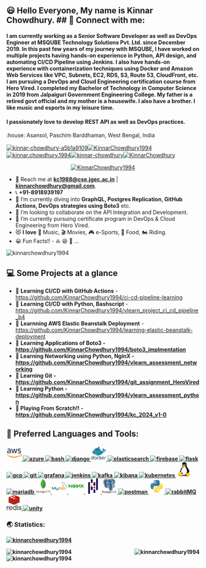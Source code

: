 ## :smiley: Hello Everyone, My name is Kinnar Chowdhury. ## :gem: Connect with me:
<h4 align-"left">I am currently working as a Senior Software Developer as well as DevOps Engineer at MSQUBE Technology Solutions Pvt. Ltd. since December 2019. In this past few years of my journey with MSQUBE, I have worked on multiple projects having hands-on experience in Python, API design, and automating CI/CD Pipeline using Jenkins. I also have hands-on experience with containerization techniques using Docker and Amazon Web Services like VPC, Subnets, EC2, RDS, S3, Route 53, CloudFront, etc. I am pursuing a DevOps and Cloud Engineering certification course from Hero Vired. I completed my Bachelor of Technology in Computer Science in 2019 from Jalpaiguri Government Engineering College. My father is a retired govt official and my mother is a housewife. I also have a brother. I like music and esports in my leisure time.</h4>
<h4 align="left">I passionately love to develop REST API as well as DevOps practices.</h4>
<p>:house: Asansol, Paschim Barddhaman, West Bengal, India </p>
<p align="left"><a href="https://linkedin.com/in/kinnar-chowdhury-a5b1a9109" target="blank"><img align="center" src="https://raw.githubusercontent.com/rahuldkjain/github-profile-readme-generator/master/src/images/icons/Social/linked-in-alt.svg" alt="kinnar-chowdhury-a5b1a9109" height="30" width="40" /></a><a href="https://github.com/KinnarChowdhury1994" target="blank"><img align="center" src="https://raw.githubusercontent.com/rahuldkjain/github-profile-readme-generator/master/src/images/icons/Social/github.svg" alt="KinnarChowdhury1994" height="30" width="40" /></a><a href="https://fb.com/kinnar.chowdhury.1994" target="blank"><img align="center" src="https://raw.githubusercontent.com/rahuldkjain/github-profile-readme-generator/master/src/images/icons/Social/facebook.svg" alt="kinnar.chowdhury.1994" height="30" width="40" /></a><a href="https://stackoverflow.com/users/24088546/kinnar-chowdhury" target="blank"><img align="center" src="https://raw.githubusercontent.com/rahuldkjain/github-profile-readme-generator/master/src/images/icons/Social/stack-overflow.svg" alt="kinnar-chowdhury" height="30" width="40" /></a><a href="https://twitter.com/KinnarChowdhury" target="blank"><img align="center" src="https://raw.githubusercontent.com/rahuldkjain/github-profile-readme-generator/master/src/images/icons/Social/twitter.svg" alt="KinnarChowdhury" height="30" width="40" /></a></p>

<p align="center">
 <a href="https://github.com/KinnarChowdhury1994" target="blank"><img align="center" src="https://raw.githubusercontent.com/rahuldkjain/github-profile-readme-generator/master/src/images/icons/Social/github.svg" alt="KinnarChowdhury1994" height="30" width="40" /></a>
</p>



 <!-- - :briefcase: I’m currently working as <b>Senior Software Programmer & DevOps Engineer</b> at <b>MSQUBE Technology Solutions Pvt. Ltd. :calendar: 2019 - Present</b><br> -->
 - :email: Reach me at <b>kc1988@cse.jgec.ac.in</b> | <b>kinnarchowdhury@gmail.com</b>.<br>
 - :telephone_receiver: <b>+91-8918939197</b><br>
 - :open_book: I’m currently diving into <b>GraphQL, Postgres Replication, GitHub Actions, DevOps strategies using Boto3</b> etc.<br>
 - :telescope: I’m looking to collaborate on the API Integration and Development.<br>
 - :scroll: I’m currently pursuing certificate program in DevOps & Cloud Engineering from Hero Vired.<br>
 - :heart_eyes_cat: <b>I love</b> :musical_note: Music, :clapper: Movies, :video_game: e-Sports, :green_salad: Food, :motorcycle: Riding.<br>
 - :grinning: Fun Facts!! - :libra: :satisfied: :star_struck: ...<br>
 
<p align="left"> <img src="https://komarev.com/ghpvc/?username=kinnarchowdhury1994&label=Profile%20views&color=0e75b6&style=flat" alt="kinnarchowdhury1994"/></p>

## :computer: Some Projects at a glance
- :robot: <b>Learning CI/CD with GitHub Actions</b> - https://github.com/KinnarChowdhury1994/ci-cd-pipeline-learning
- :robot: <b>Learning CI/CD with Python, Bashscript</b> - https://github.com/KinnarChowdhury1994/vlearn_project_ci_cd_pipeline_b4
- :robot: <b>Learnning AWS Elastic Beanstalk Deployment</b> - https://github.com/KinnarChowdhury1994/learning-elastic-beanstalk-deployment
- :robot: <b>Learning Applications of Boto3<b> - https://github.com/KinnarChowdhury1994/boto3_implmentation
- :robot: <b>Learning Networking using Python, NginX<b> - https://github.com/KinnarChowdhury1994/vlearn_assessment_networking
- :robot: <b>Learning Git</b> - https://github.com/KinnarChowdhury1994/git_assignment_HeroVired
- :robot: <b>Learning Python</b> - https://github.com/KinnarChowdhury1994/vlearn_assessment_python
- :robot: <b>Playing From Scratch!!<b> - https://github.com/KinnarChowdhury1994/kc_2024_v1-0

## :crown: Preferred Languages and Tools:
<p align="left"> <a href="https://aws.amazon.com" target="_blank" rel="noreferrer"> <img src="https://raw.githubusercontent.com/devicons/devicon/master/icons/amazonwebservices/amazonwebservices-original-wordmark.svg" alt="aws" width="40" height="40"/> </a> <a href="https://azure.microsoft.com/en-in/" target="_blank" rel="noreferrer"> <img src="https://www.vectorlogo.zone/logos/microsoft_azure/microsoft_azure-icon.svg" alt="azure" width="40" height="40"/> </a> <a href="https://www.gnu.org/software/bash/" target="_blank" rel="noreferrer"> <img src="https://www.vectorlogo.zone/logos/gnu_bash/gnu_bash-icon.svg" alt="bash" width="40" height="40"/> </a> <a href="https://www.djangoproject.com/" target="_blank" rel="noreferrer"> <img src="https://cdn.worldvectorlogo.com/logos/django.svg" alt="django" width="40" height="40"/> </a> <a href="https://www.docker.com/" target="_blank" rel="noreferrer"> <img src="https://raw.githubusercontent.com/devicons/devicon/master/icons/docker/docker-original-wordmark.svg" alt="docker" width="40" height="40"/> </a> <a href="https://www.elastic.co" target="_blank" rel="noreferrer"> <img src="https://www.vectorlogo.zone/logos/elastic/elastic-icon.svg" alt="elasticsearch" width="40" height="40"/> </a> <a href="https://firebase.google.com/" target="_blank" rel="noreferrer"> <img src="https://www.vectorlogo.zone/logos/firebase/firebase-icon.svg" alt="firebase" width="40" height="40"/> </a> <a href="https://flask.palletsprojects.com/" target="_blank" rel="noreferrer"> <img src="https://www.vectorlogo.zone/logos/pocoo_flask/pocoo_flask-icon.svg" alt="flask" width="40" height="40"/> </a> <a href="https://cloud.google.com" target="_blank" rel="noreferrer"> <img src="https://www.vectorlogo.zone/logos/google_cloud/google_cloud-icon.svg" alt="gcp" width="40" height="40"/> </a> <a href="https://git-scm.com/" target="_blank" rel="noreferrer"> <img src="https://www.vectorlogo.zone/logos/git-scm/git-scm-icon.svg" alt="git" width="40" height="40"/> </a> <a href="https://grafana.com" target="_blank" rel="noreferrer"> <img src="https://www.vectorlogo.zone/logos/grafana/grafana-icon.svg" alt="grafana" width="40" height="40"/> </a> <a href="https://www.jenkins.io" target="_blank" rel="noreferrer"> <img src="https://www.vectorlogo.zone/logos/jenkins/jenkins-icon.svg" alt="jenkins" width="40" height="40"/> </a> <a href="https://kafka.apache.org/" target="_blank" rel="noreferrer"> <img src="https://www.vectorlogo.zone/logos/apache_kafka/apache_kafka-icon.svg" alt="kafka" width="40" height="40"/> </a> <a href="https://www.elastic.co/kibana" target="_blank" rel="noreferrer"> <img src="https://www.vectorlogo.zone/logos/elasticco_kibana/elasticco_kibana-icon.svg" alt="kibana" width="40" height="40"/> </a> <a href="https://kubernetes.io" target="_blank" rel="noreferrer"> <img src="https://www.vectorlogo.zone/logos/kubernetes/kubernetes-icon.svg" alt="kubernetes" width="40" height="40"/> </a> <a href="https://www.linux.org/" target="_blank" rel="noreferrer"> <img src="https://raw.githubusercontent.com/devicons/devicon/master/icons/linux/linux-original.svg" alt="linux" width="40" height="40"/> </a> <a href="https://mariadb.org/" target="_blank" rel="noreferrer"> <img src="https://www.vectorlogo.zone/logos/mariadb/mariadb-icon.svg" alt="mariadb" width="40" height="40"/> </a> <a href="https://www.mongodb.com/" target="_blank" rel="noreferrer"> <img src="https://raw.githubusercontent.com/devicons/devicon/master/icons/mongodb/mongodb-original-wordmark.svg" alt="mongodb" width="40" height="40"/> </a> <a href="https://www.mysql.com/" target="_blank" rel="noreferrer"> <img src="https://raw.githubusercontent.com/devicons/devicon/master/icons/mysql/mysql-original-wordmark.svg" alt="mysql" width="40" height="40"/> </a> <a href="https://www.nginx.com" target="_blank" rel="noreferrer"> <img src="https://raw.githubusercontent.com/devicons/devicon/master/icons/nginx/nginx-original.svg" alt="nginx" width="40" height="40"/> </a> <a href="https://pandas.pydata.org/" target="_blank" rel="noreferrer"> <img src="https://raw.githubusercontent.com/devicons/devicon/2ae2a900d2f041da66e950e4d48052658d850630/icons/pandas/pandas-original.svg" alt="pandas" width="40" height="40"/> </a> <a href="https://www.postgresql.org" target="_blank" rel="noreferrer"> <img src="https://raw.githubusercontent.com/devicons/devicon/master/icons/postgresql/postgresql-original-wordmark.svg" alt="postgresql" width="40" height="40"/> </a> <a href="https://postman.com" target="_blank" rel="noreferrer"> <img src="https://www.vectorlogo.zone/logos/getpostman/getpostman-icon.svg" alt="postman" width="40" height="40"/> </a> <a href="https://www.python.org" target="_blank" rel="noreferrer"> <img src="https://raw.githubusercontent.com/devicons/devicon/master/icons/python/python-original.svg" alt="python" width="40" height="40"/> </a> <a href="https://www.rabbitmq.com" target="_blank" rel="noreferrer"> <img src="https://www.vectorlogo.zone/logos/rabbitmq/rabbitmq-icon.svg" alt="rabbitMQ" width="40" height="40"/> </a> <a href="https://redis.io" target="_blank" rel="noreferrer"> <img src="https://raw.githubusercontent.com/devicons/devicon/master/icons/redis/redis-original-wordmark.svg" alt="redis" width="40" height="40"/> </a> <a href="https://unity.com/" target="_blank" rel="noreferrer"> <img src="https://www.vectorlogo.zone/logos/unity3d/unity3d-icon.svg" alt="unity" width="40" height="40"/> </a> </p>

### :earth_asia: Statistics:
<p align="left"> <a href="https://github.com/ryo-ma/github-profile-trophy"><img src="https://github-profile-trophy.vercel.app/?username=kinnarchowdhury1994&theme=onedark" alt="kinnarchowdhury1994" /></a> </p>
<p><img align="left" src="https://github-readme-stats.vercel.app/api?username=kinnarchowdhury1994&show_icons=true&locale=en" alt="kinnarchowdhury1994" /></p>
<p><img align="right" src="https://github-readme-streak-stats.herokuapp.com/?user=kinnarchowdhury1994&" alt="kinnarchowdhury1994" /></p>
<p>&nbsp;<img align="left" src="https://github-readme-stats.vercel.app/api/top-langs?username=kinnarchowdhury1994&show_icons=true&locale=en&layout=compact" alt="kinnarchowdhury1994" /></p>



<!--
### Hi there 👋

**KinnarChowdhury1994/KinnarChowdhury1994** is a ✨ _special_ ✨ repository because its `README.md` (this file) appears on your GitHub profile.

Here are some ideas to get you started:

- 🔭 I’m currently working on ...
- 🌱 I’m currently learning ...
- 👯 I’m looking to collaborate on ...
- 🤔 I’m looking for help with ...
- 💬 Ask me about ...
- 📫 How to reach me: ...
- 😄 Pronouns: ...
- ⚡ Fun fact: ...
-->
